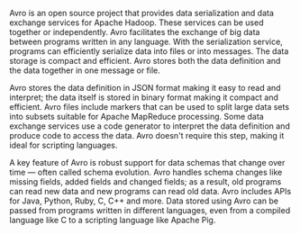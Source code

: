 Avro is an open source project that provides data serialization and data 
exchange services for Apache Hadoop. These services can be used together or 
independently. Avro facilitates the exchange of big data between programs 
written in any language. With the serialization service, programs can 
efficiently serialize data into files or into messages. The data storage is 
compact and efficient. Avro stores both the data definition and the data 
together in one message or file.

Avro stores the data definition in JSON format making it easy to read and 
interpret; the data itself is stored in binary format making it compact and 
efficient. Avro files include markers that can be used to split large data 
sets into subsets suitable for Apache MapReduce processing. Some data exchange 
services use a code generator to interpret the data definition and produce 
code to access the data. Avro doesn't require this step, making it ideal for 
scripting languages.

A key feature of Avro is robust support for data schemas that change over 
time — often called schema evolution. Avro handles schema changes like missing 
fields, added fields and changed fields; as a result, old programs can read new 
data and new programs can read old data. Avro includes APIs for Java, Python, 
Ruby, C, C++ and more. Data stored using Avro can be passed from programs 
written in different languages, even from a compiled language like C to a 
scripting language like Apache Pig.